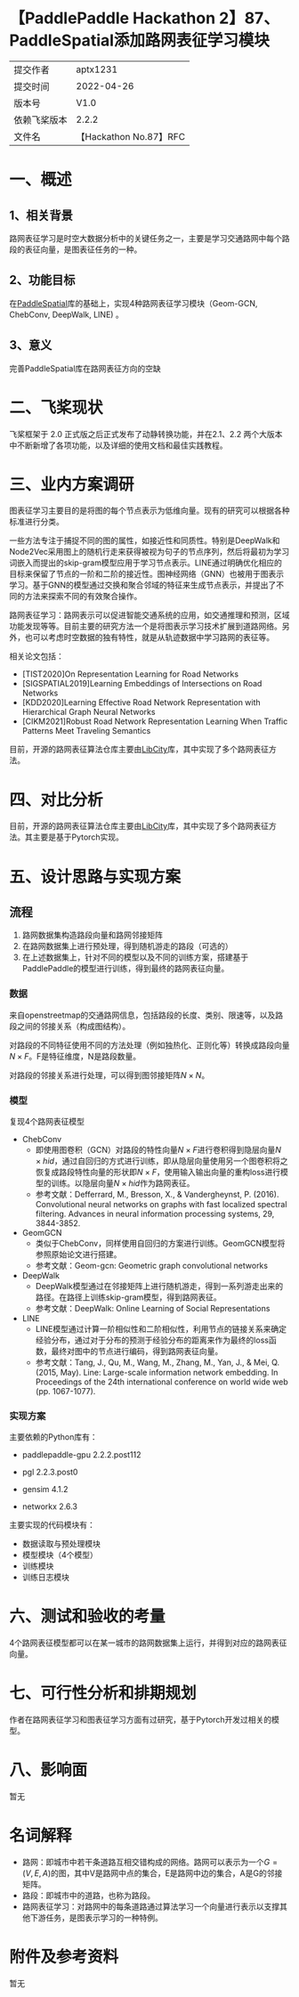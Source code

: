 # 【PaddlePaddle Hackathon 2】87、PaddleSpatial添加路网表征学习模块

|   |  |
| --- | --- |
|提交作者 | aptx1231 |
|提交时间 | 2022-04-26 |
|版本号 | V1.0 |
|依赖飞桨版本 | 2.2.2 |
|文件名 | 【Hackathon No.87】RFC |


# 一、概述
## 1、相关背景
路网表征学习是时空大数据分析中的关键任务之一，主要是学习交通路网中每个路段的表征向量，是图表征任务的一种。
## 2、功能目标
在[PaddleSpatial](https://github.com/PaddlePaddle/PaddleSpatial)库的基础上，实现4种路网表征学习模块（Geom-GCN, ChebConv, DeepWalk, LINE) 。
## 3、意义
完善PaddleSpatial库在路网表征方向的空缺

# 二、飞桨现状
飞桨框架于 2.0 正式版之后正式发布了动静转换功能，并在2.1、2.2 两个大版本中不断新增了各项功能，以及详细的使用文档和最佳实践教程。


# 三、业内方案调研

图表征学习主要目的是将图的每个节点表示为低维向量。现有的研究可以根据各种标准进行分类。

一些方法专注于捕捉不同的图的属性，如接近性和同质性。特别是DeepWalk和Node2Vec采用图上的随机行走来获得被视为句子的节点序列，然后将最初为学习词嵌入而提出的skip-gram模型应用于学习节点表示。LINE通过明确优化相应的目标来保留了节点的一阶和二阶的接近性。图神经网络（GNN）也被用于图表示学习。基于GNN的模型通过交换和聚合邻域的特征来生成节点表示，并提出了不同的方法来探索不同的有效聚合操作。

路网表征学习：路网表示可以促进智能交通系统的应用，如交通推理和预测，区域功能发现等等。目前主要的研究方法一个是将图表示学习技术扩展到道路网络。另外，也可以考虑时空数据的独有特性，就是从轨迹数据中学习路网的表征等。

相关论文包括：

- [TIST2020]On Representation Learning for Road Networks
- [SIGSPATIAL2019]Learning Embeddings of Intersections on Road Networks
- [KDD2020]Learning Effective Road Network Representation with Hierarchical Graph Neural Networks
- [CIKM2021]Robust Road Network Representation Learning When Traffic Patterns Meet Traveling Semantics

目前，开源的路网表征算法仓库主要由[LibCity](https://github.com/LibCity/Bigscity-LibCity/tree/master/libcity/model/road_representation)库，其中实现了多个路网表征方法。

# 四、对比分析
目前，开源的路网表征算法仓库主要由[LibCity](https://github.com/LibCity/Bigscity-LibCity/tree/master/libcity/model/road_representation)库，其中实现了多个路网表征方法。其主要是基于Pytorch实现。

# 五、设计思路与实现方案
## 流程

1. 路网数据集构造路段向量和路网邻接矩阵
2. 在路网数据集上进行预处理，得到随机游走的路段（可选的）
3. 在上述数据集上，针对不同的模型以及不同的训练方案，搭建基于PaddlePaddle的模型进行训练，得到最终的路网表征向量。

### 数据

来自openstreetmap的交通路网信息，包括路段的长度、类别、限速等，以及路段之间的邻接关系（构成图结构）。

对路段的不同特征使用不同的方法处理（例如独热化、正则化等）转换成路段向量$N \times F$。F是特征维度，N是路段数量。

对路段的邻接关系进行处理，可以得到图邻接矩阵$N \times N$。

### 模型

复现4个路网表征模型

- ChebConv
  - 即使用图卷积（GCN）对路段的特性向量$N \times F$进行卷积得到隐层向量$N \times hid$，通过自回归的方式进行训练，即从隐层向量使用另一个图卷积将之恢复成路段特性向量的形状即$N \times F$，使用输入输出向量的重构loss进行模型的训练。以隐层向量$N \times hid$作为路网表征。
  - 参考文献：Defferrard, M., Bresson, X., & Vandergheynst, P. (2016). Convolutional neural networks on graphs with fast localized spectral filtering. Advances in neural information processing systems, 29, 3844-3852.
- GeomGCN
  - 类似于ChebConv，同样使用自回归的方案进行训练。GeomGCN模型将参照原始论文进行搭建。
  - 参考文献：Geom-gcn: Geometric graph convolutional networks
- DeepWalk
  - DeepWalk模型通过在邻接矩阵上进行随机游走，得到一系列游走出来的路径。在路径上训练skip-gram模型，得到路网表征。
  - 参考文献：DeepWalk: Online Learning of Social Representations
- LINE
  - LINE模型通过计算一阶相似性和二阶相似性，利用节点的链接关系来确定经验分布，通过对于分布的预测于经验分布的距离来作为最终的loss函数，最终对图中的节点进行编码，得到路网表征向量。
  - 参考文献：Tang, J., Qu, M., Wang, M., Zhang, M., Yan, J., & Mei, Q. (2015, May). Line: Large-scale information network embedding. In Proceedings of the 24th international conference on world wide web (pp. 1067-1077).

### 实现方案

主要依赖的Python库有：

- paddlepaddle-gpu   2.2.2.post112
- pgl                2.2.3.post0
- gensim             4.1.2

- networkx           2.6.3

主要实现的代码模块有：

- 数据读取与预处理模块
- 模型模块（4个模型）
- 训练模块
- 训练日志模块

# 六、测试和验收的考量

4个路网表征模型都可以在某一城市的路网数据集上运行，并得到对应的路网表征向量。

# 七、可行性分析和排期规划
作者在路网表征学习和图表征学习方面有过研究，基于Pytorch开发过相关的模型。

# 八、影响面

暂无
# 名词解释

- 路网：即城市中若干条道路互相交错构成的网络。路网可以表示为一个$G=(V,E,A)$的图，其中V是路网中点的集合，E是路网中边的集合，A是G的邻接矩阵。
- 路段：即城市中的道路，也称为路段。
- 路网表征学习：对路网中的每条道路通过算法学习一个向量进行表示以支撑其他下游任务，是图表示学习的一种特例。

# 附件及参考资料

暂无
